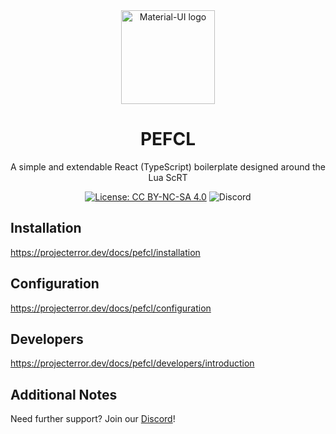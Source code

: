 <div align="center">
    <img href="https://projecterror.dev" width="150" src="https://i.tasoagc.dev/c1pD" alt="Material-UI logo" />
</div>
<h1 align="center">PEFCL</h1>

<div align="center">
A simple and extendable React (TypeScript) boilerplate designed around the Lua ScRT
</div>

<div align="center">

[![License: CC BY-NC-SA 4.0](https://img.shields.io/badge/License-CC_BY--NC--SA_4.0-lightgrey.svg)](https://creativecommons.org/licenses/by-nc-sa/4.0/)
![Discord](https://img.shields.io/discord/791854454760013827?label=Our%20Discord)

</div>

## Installation

https://projecterror.dev/docs/pefcl/installation



## Configuration

https://projecterror.dev/docs/pefcl/configuration



## Developers

https://projecterror.dev/docs/pefcl/developers/introduction 


## Additional Notes

Need further support? Join our [Discord](https://discord.com/invite/HYwBjTbAY5)!
